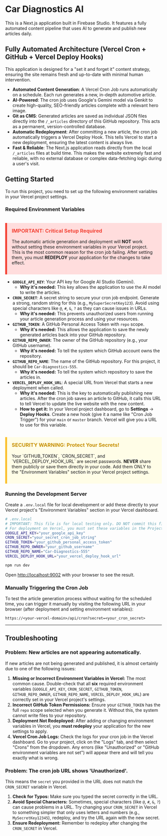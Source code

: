 
# Car Diagnostics AI

This is a Next.js application built in Firebase Studio. It features a fully automated content pipeline that uses AI to generate and publish new articles daily.

## Fully Automated Architecture (Vercel Cron + GitHub + Vercel Deploy Hooks)

This application is designed for a "set it and forget it" content strategy, ensuring the site remains fresh and up-to-date with minimal human intervention.

-   **Automated Content Generation**: A Vercel Cron Job runs automatically on a schedule. Each run generates a new, in-depth automotive article.
-   **AI-Powered**: The cron job uses Google's Gemini model via Genkit to create high-quality, SEO-friendly articles complete with a relevant hero image.
-   **Git as CMS**: Generated articles are saved as individual JSON files directly into the `/_articles` directory of this GitHub repository. This acts as a permanent, version-controlled database.
-   **Automatic Redeployment**: After committing a new article, the cron job automatically triggers a Vercel Deploy Hook. This tells Vercel to start a new deployment, ensuring the latest content is always live.
-   **Fast & Reliable**: The Next.js application reads directly from the local `/_articles` files at build time. This makes the website extremely fast and reliable, with no external database or complex data-fetching logic during a user's visit.

## Getting Started

To run this project, you need to set up the following environment variables in your Vercel project settings.

### Required Environment Variables

<br />
<div style="background-color: #ffdddd; border-left: 6px solid #f44336; padding: 15px; margin-bottom: 15px;">
  <h3 style="margin-top: 0; color: #f44336;"><strong>IMPORTANT: Critical Setup Required</strong></h3>
  <p>The automatic article generation and deployment will <strong>NOT</strong> work without setting these environment variables in your Vercel project. This is the most common reason for the cron job failing. After setting them, you must <strong>REDEPLOY</strong> your application for the changes to take effect.</p>
</div>

-   **`GOOGLE_API_KEY`**: Your API key for Google AI Studio (Gemini).
    -   **Why it's needed:** This key allows the application to use the AI model to write the articles.
-   **`CRON_SECRET`**: A secret string to secure your cron job endpoint. Generate a strong, random string for this (e.g., `MySuperSecretKey123`). Avoid using special characters like `@`, `#`, `&`, `?` as they can cause issues in URLs.
    -   **Why it's needed:** This prevents unauthorized users from running your article generation process and using your resources.
-   **`GITHUB_TOKEN`**: A GitHub Personal Access Token with `repo` scope.
    -   **Why it's needed:** This allows the application to save the newly generated articles back into your GitHub repository.
-   **`GITHUB_REPO_OWNER`**: The owner of the GitHub repository (e.g., your GitHub username).
    -   **Why it's needed:** To tell the system which GitHub account owns the repository.
-   **`GITHUB_REPO_NAME`**: The name of the GitHub repository. For this project, it should be `Car-Diagnostics-555`.
    -   **Why it's needed:** To tell the system which repository to save the articles in.
-   **`VERCEL_DEPLOY_HOOK_URL`**: A special URL from Vercel that starts a new deployment when called.
    -   **Why it's needed:** This is the key to automatically publishing new articles. After the cron job saves an article to GitHub, it calls this URL to tell Vercel to update the live website with the new content.
    -   **How to get it:** In your Vercel project dashboard, go to **Settings** -> **Deploy Hooks**. Create a new hook (give it a name like "Cron Job Trigger") for your `main` or `master` branch. Vercel will give you a URL to use for this variable.

<br />
<div style="background-color: #fffde7; border-left: 6px solid #fbc02d; padding: 15px; margin-bottom: 15px;">
  <h3 style="margin-top: 0; color: #c79100;"><strong>SECURITY WARNING: Protect Your Secrets!</strong></h3>
  <p>Your `GITHUB_TOKEN`, `CRON_SECRET`, and `VERCEL_DEPLOY_HOOK_URL` are secret passwords. <strong>NEVER</strong> share them publicly or save them directly in your code. Add them ONLY to the "Environment Variables" section in your Vercel project settings.</p>
</div>

### Running the Development Server

Create a `.env.local` file for local development or add these directly to your Vercel project's "Environment Variables" section in your Vercel dashboard.

```bash
# .env.local
# IMPORTANT: This file is for local testing only. DO NOT commit this file to GitHub.
# For deployment on Vercel, you must set these variables in the Project Settings.
GOOGLE_API_KEY="your_google_api_key"
CRON_SECRET="your_secret_cron_job_string"
GITHUB_TOKEN="your_github_personal_access_token"
GITHUB_REPO_OWNER="your_github_username"
GITHUB_REPO_NAME="Car-Diagnostics-555"
VERCEL_DEPLOY_HOOK_URL="your_vercel_deploy_hook_url"
```

```bash
npm run dev
```

Open [http://localhost:9002](http://localhost:9002) with your browser to see the result.

### Manually Triggering the Cron Job

To test the article generation process without waiting for the scheduled time, you can trigger it manually by visiting the following URL in your browser (after deployment and setting environment variables):

`https://<your-vercel-domain>/api/cron?secret=<your_cron_secret>`

---

## Troubleshooting

### Problem: New articles are not appearing automatically.

If new articles are not being generated and published, it is almost certainly due to one of the following issues:

1.  **Missing or Incorrect Environment Variables in Vercel:** The most common cause. Double-check that all **six** required environment variables (`GOOGLE_API_KEY`, `CRON_SECRET`, `GITHUB_TOKEN`, `GITHUB_REPO_OWNER`, `GITHUB_REPO_NAME`, `VERCEL_DEPLOY_HOOK_URL`) are correctly set in your Vercel project's settings.
2.  **Incorrect GitHub Token Permissions:** Ensure your `GITHUB_TOKEN` has the full `repo` scope selected when you generate it. Without this, the system cannot write files to your repository.
3.  **Deployment Not Redeployed:** After adding or changing environment variables in Vercel, you **must redeploy** your application for the new settings to apply.
4.  **Vercel Cron Job Logs:** Check the logs for your cron job in the Vercel dashboard. Go to your project, click on the "Logs" tab, and then select "Crons" from the dropdown. Any errors (like "Unauthorized" or "GitHub environment variables are not set") will appear there and will tell you exactly what is wrong.

### Problem: The cron job URL shows 'Unauthorized'.

This means the `secret` you provided in the URL does not match the `CRON_SECRET` variable in Vercel.
1.  **Check for Typos:** Make sure you typed the secret correctly in the URL.
2.  **Avoid Special Characters:** Sometimes, special characters (like `@`, `#`, `&`, `?`) can cause problems in a URL. Try changing your `CRON_SECRET` in Vercel to something simpler that only uses letters and numbers (e.g., `MySecretKey12345`), redeploy, and try the URL again with the new secret.
3.  **Ensure Redeployment:** Remember to redeploy after changing the `CRON_SECRET` in Vercel.
